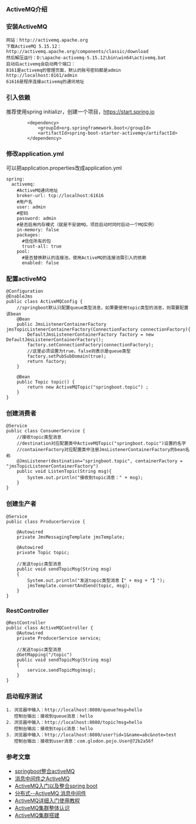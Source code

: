 ### ActiveMQ介绍


### 安装ActiveMQ

```
网站：http://activemq.apache.org
下载ActiveMQ 5.15.12：http://activemq.apache.org/components/classic/download
然后解压运行：D:\apache-activemq-5.15.12\bin\win64\activemq.bat
启动后activemq会启动两个端口：
8161是activemq的管理页面，默认的账号密码都是admin http://localhost:8161/admin
61616是程序连接activemq的通讯地址
```

### 引入依赖
推荐使用spring initializr，创建一个项目，https://start.spring.io

```
        <dependency>
            <groupId>org.springframework.boot</groupId>
            <artifactId>spring-boot-starter-activemq</artifactId>
        </dependency>
```

### 修改application.yml
可以把application.properties改成application.yml

```
spring:
  activemq:
    #ActiveMQ通讯地址
    broker-url: tcp://localhost:61616
    #用户名
    user: admin
    #密码
    password: admin
    #是否启用内存模式（就是不安装MQ，项目启动时同时启动一个MQ实例）
    in-memory: false
    packages:
      #信任所有的包
      trust-all: true
    pool:
      #是否替换默认的连接池，使用ActiveMQ的连接池需引入的依赖
      enabled: false
```

### 配置activeMQ

```
@Configuration
@EnableJms
public class ActiveMQConfig {
    //springboot默认只配置queue类型消息，如果要使用topic类型的消息，则需要配置该bean
    @Bean
    public JmsListenerContainerFactory jmsTopicListenerContainerFactory(ConnectionFactory connectionFactory){
        DefaultJmsListenerContainerFactory factory = new DefaultJmsListenerContainerFactory();
        factory.setConnectionFactory(connectionFactory);
        //这里必须设置为true，false则表示是queue类型
        factory.setPubSubDomain(true);
        return factory;
    }

    @Bean
    public Topic topic() {
        return new ActiveMQTopic("springboot.topic") ;
    }
}
```

### 创建消费者

```
@Service
public class ConsumerService {
    //接收topic类型消息
    //destination对应配置类中ActiveMQTopic("springboot.topic")设置的名字
    //containerFactory对应配置类中注册JmsListenerContainerFactory的bean名称
    @JmsListener(destination="springboot.topic", containerFactory = "jmsTopicListenerContainerFactory")
    public void ListenTopic(String msg){
        System.out.println("接收到topic消息：" + msg);
    }
}
```
### 创建生产者

```
@Service
public class ProducerService {

    @Autowired
    private JmsMessagingTemplate jmsTemplate;

    @Autowired
    private Topic topic;

    //发送topic类型消息
    public void sendTopicMsg(String msg)
    {
        System.out.println("发送topic类型消息【" + msg + "】");
        jmsTemplate.convertAndSend(topic, msg);
    }
}
```

### RestController

```
@RestController
public class ActiveMQController {
    @Autowired
    private ProducerService service;

    //发送topic类型消息
    @GetMapping("/topic")
    public void sendTopicMsg(String msg)
    {
        service.sendTopicMsg(msg);
    }
}
```



### 启动程序测试

```
1. 浏览器中输入：http://localhost:8080/queue?msg=hello
   控制台输出：接收到queue消息：hello
2. 浏览器中输入：http://localhost:8080/topic?msg=hello
   控制台输出：接收到topic消息：hello
3. 浏览器中输入：http://localhost:8080/user?id=1&name=abc&note=test
   控制台输出：接收到user消息：com.glodon.pojo.User@72b2a56f

```

### 参考文章
* [springboot整合activeMQ](https://www.jianshu.com/p/0d6019f83d5f)
* [消息中间件之ActiveMQ](https://www.jianshu.com/p/cd8e037e11ff)
* [ActiveMQ入门以及整合spring boot](https://blog.csdn.net/qq_43652509/article/details/83926758)
* [分布式--ActiveMQ 消息中间件](https://www.jianshu.com/p/8b9bfe865e38)
* [ActiveMQ详细入门使用教程](https://blog.csdn.net/qq_33404395/article/details/80590113)
* [ActiveMQ集群整体认识](https://segmentfault.com/a/1190000014592517)
* [ActiveMQ集群搭建](https://www.cnblogs.com/arjenlee/p/9303229.html)